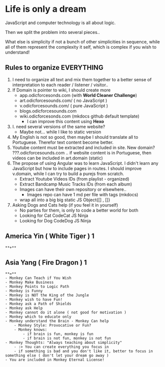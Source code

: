 # Life is only a dream

JavaScript and computer technology is all about logic.

Then we split the problem into several pieces.. 

What else is simplicity if not a bunch of other simplicities in sequence, while all of them represent the complexity it self, which is complex if you wish to understand! 

## Rules to organize EVERYTHING 
1. I need to organize all text and mix them together to a better sense of interpretation to each reader / listener / visitor..
2. If Domain is pointer to wiki, I should create more
    - app.odicforcesonds.com (with **World Cleaner Challenge**)
    - art.odicforcesounds.com/ ( no JavaScript )
    - v.odicforcesounds.com/ ( pure JavaScript )
    - blogs.odicforcesounds.com
    - wiki.odicforcesonds.com (mkdocs github default template)
        - I can improve this content using **Hexo**
3. I. need several versions of the same website?
    - Maybe not... while I like to static version
4. My English is not so good, then maybe I should translate all to Portuguese. Therefor text content become better.
5. Youtube content must be extracted and included in site. New domain? ???.odicforcesounds.com .. if website content is in Portuguese, then videos can be included in art.domain (static)
6. The propose of using Angular was to learn JavaScript. I didn't learn any JavaScript but how to include pages in routes. I should improve v.domain, while I can try to build a purejs from scratch. 
    - Extract Youtube Videos IDs (from playlist - organized)
    - Extract Bandcamp Music Tracks IDs (from each album)
    - Images can have their own repository or elsewhere.. 
        - Images repo can have 1 md per file with tags (mkdocs)
    - wrap all into a big big static JS Object{[] , []}
7. Asking Dogs and Cats help (if you feel it in yourself)
    - No parties for them, is only to code a better world for both
    - Looking for Cat CodeCat JS Ninja
    - Looking for Dog CodeDog JS Ninja

## America Yin ( White Tiger ) 1
    **+** 
## Asia Yang ( Fire Dragon ) 1
    **=** 
    - Monkey Can Teach if You Wish
    - Monkey Make Business
    - Monkey Points to Logic Path
    - Monkey is Funny
    - Monkey is NOT the King of the Jungle
    - Monkey wish to have Fun! 
    - Monkey ask a Path of Shields 
    - Monkey ask Help
    - Monkey cannot do it alone ( not good for motivation )
    - Monkey which to educate only
    - Monkey understand the Brain - Monkey Can help 
        - Monkey Style: Provocative or Fun? 
        - Monkey knows: 
            - if brain is fun, monkey is fun
            - if brain is not fun, monkey is not fun
    - Monkey Thoughts: "Always teaching about simplicity" 
        - :> You can create everything you focus in
        - if something is bad and you don't like it, better to focus in something else ( don't let your dream go away )
    - You are included in Monkey Eternal License! 
